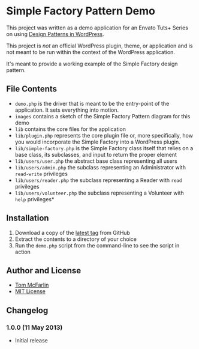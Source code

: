 # Simple Factory Pattern Demo

This project was written as a demo application for an Envato Tuts+ Series on using [Design Patterns in WordPress](http://wp.tutsplus.com/tutorials/creative-coding/design-patterns-in-wordpress-an-introduction/).

This project is *not* an official WordPress plugin, theme, or application and is not meant to be run within the context of the WordPress application.

It's meant to provide a working example of the Simple Factory design pattern.

## File Contents

* `demo.php` is the driver that is meant to be the entry-point of the application. It sets everything into motion.
* `images` contains a sketch of the Simple Factory Pattern diagram for this demo
* `lib` contains the core files for the application
* `lib/plugin.php` represents the core plugin file or, more specifically, how you would incorporate the Simple Factory into a WordPress plugin.
* `lib/simple-factory.php` is the Simple Factory class itself that relies on a base class, its subclasses, and input to return the proper element
* `lib/users/user.php` the abstract base class representing all users
* `lib/users/admin.php` the subclass representing an Administrator with `read-write` privileges
* `lib/users/reader.php` the subclass representing a Reader with `read` privileges
* `lib/users/volunteer.php` the subclass representing a Volunteer with `help` privileges* 

## Installation

1. Download a copy of the [latest tag](https://github.com/tommcfarlin/simple-factory-example/archive/master.zip) from GitHub
2. Extract the contents to a directory of your choice
3. Run the `demo.php` script from the command-line to see the script in action

## Author and License

* [Tom McFarlin](http://tommcfarlin.com)
* [MIT License](http://opensource.org/licenses/MIT)

## Changelog

### 1.0.0 (11 May 2013)

* Initial release